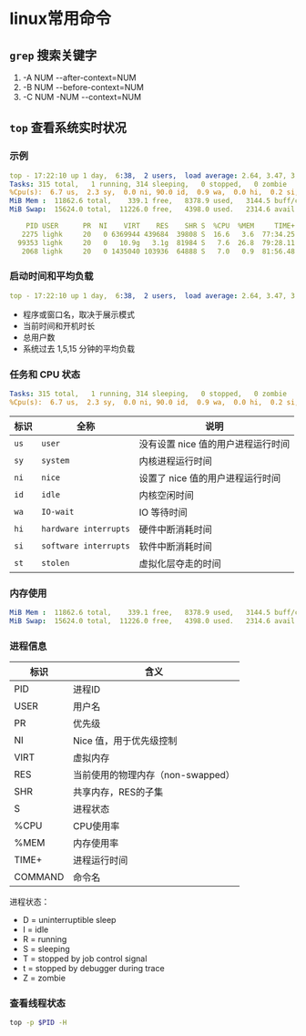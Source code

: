 # linux常用命令

## `grep` 搜索关键字

1. -A NUM  --after-context=NUM
2. -B NUM  --before-context=NUM
3. -C NUM  -NUM --context=NUM

## `top` 查看系统实时状况

### 示例
```yaml
top - 17:22:10 up 1 day,  6:38,  2 users,  load average: 2.64, 3.47, 3.30
Tasks: 315 total,   1 running, 314 sleeping,   0 stopped,   0 zombie
%Cpu(s):  6.7 us,  2.3 sy,  0.0 ni, 90.0 id,  0.9 wa,  0.0 hi,  0.2 si,  0.0 st
MiB Mem :  11862.6 total,    339.1 free,   8378.9 used,   3144.5 buff/cache
MiB Swap:  15624.0 total,  11226.0 free,   4398.0 used.   2314.6 avail Mem 

    PID USER      PR  NI    VIRT    RES    SHR S  %CPU  %MEM     TIME+ COMMAND
   2275 lighk     20   0 6369944 439684  39808 S  16.6   3.6  77:34.25 gnome-shell
  99353 lighk     20   0   10.9g   3.1g  81984 S   7.6  26.8  79:28.11 java
   2068 lighk     20   0 1435040 103936  64888 S   7.0   0.9  81:56.48 Xorg

```
### 启动时间和平均负载
```yaml
top - 17:22:10 up 1 day,  6:38,  2 users,  load average: 2.64, 3.47, 3.30
```
- 程序或窗口名，取决于展示模式
- 当前时间和开机时长
- 总用户数
- 系统过去 1,5,15 分钟的平均负载

### 任务和 CPU 状态
```yaml
Tasks: 315 total,   1 running, 314 sleeping,   0 stopped,   0 zombie
%Cpu(s):  6.7 us,  2.3 sy,  0.0 ni, 90.0 id,  0.9 wa,  0.0 hi,  0.2 si,  0.0 st
```
|标识 | 全称 | 说明 |
|---|--| --|
| `us` | `user`               | 没有设置 nice 值的用户进程运行时间|
| `sy` | `system`             | 内核进程运行时间|
| `ni` | `nice`               | 设置了 nice 值的用户进程运行时间|
| `id` | `idle`               | 内核空闲时间|
| `wa` | `IO-wait`            | IO 等待时间|
| `hi` | `hardware interrupts`| 硬件中断消耗时间|
| `si` | `software interrupts`| 软件中断消耗时间|
| `st` | `stolen`             | 虚拟化层夺走的时间|

### 内存使用
```yaml
MiB Mem :  11862.6 total,    339.1 free,   8378.9 used,   3144.5 buff/cache
MiB Swap:  15624.0 total,  11226.0 free,   4398.0 used.   2314.6 avail Mem 
```

### 进程信息
|标识  | 含义   |
|---   | ---    |
| PID  | 进程ID  |
| USER | 用户名  | 
| PR   | 优先级  |
| NI   | Nice 值，用于优先级控制  |
| VIRT | 虚拟内存  |
| RES  | 当前使用的物理内存（non-swapped）  |
| SHR  | 共享内存，RES的子集  |
| S    | 进程状态  |  
| %CPU | CPU使用率  |
| %MEM | 内存使用率  |
| TIME+| 进程运行时间  |
| COMMAND| 命令名 |  

进程状态：
- D = uninterruptible sleep
- I = idle
- R = running
- S = sleeping
- T = stopped by job control signal
- t = stopped by debugger during trace
- Z = zombie

### 查看线程状态
```bash
top -p $PID -H
```


